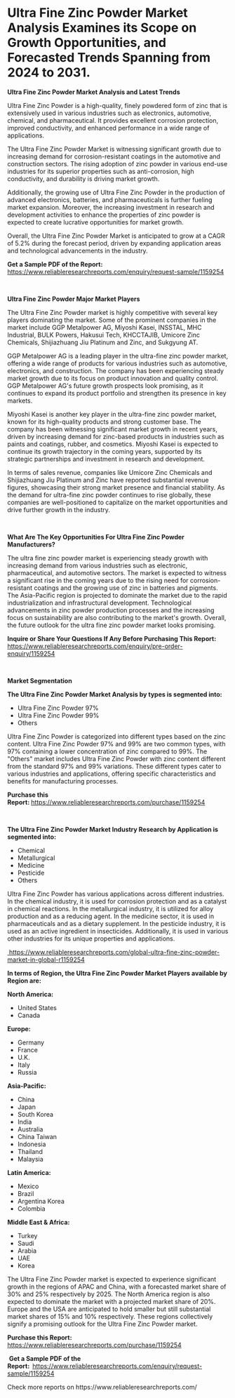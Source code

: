 <p><h1>Ultra Fine Zinc Powder Market Analysis Examines its Scope on Growth Opportunities, and Forecasted Trends Spanning from 2024 to 2031.</h1></p><p><strong>Ultra Fine Zinc Powder Market Analysis and Latest Trends</strong></p>
<p><p>Ultra Fine Zinc Powder is a high-quality, finely powdered form of zinc that is extensively used in various industries such as electronics, automotive, chemical, and pharmaceutical. It provides excellent corrosion protection, improved conductivity, and enhanced performance in a wide range of applications.</p><p>The Ultra Fine Zinc Powder Market is witnessing significant growth due to increasing demand for corrosion-resistant coatings in the automotive and construction sectors. The rising adoption of zinc powder in various end-use industries for its superior properties such as anti-corrosion, high conductivity, and durability is driving market growth.</p><p>Additionally, the growing use of Ultra Fine Zinc Powder in the production of advanced electronics, batteries, and pharmaceuticals is further fueling market expansion. Moreover, the increasing investment in research and development activities to enhance the properties of zinc powder is expected to create lucrative opportunities for market growth.</p><p>Overall, the Ultra Fine Zinc Powder Market is anticipated to grow at a CAGR of 5.2% during the forecast period, driven by expanding application areas and technological advancements in the industry.</p></p>
<p><strong>Get a Sample PDF of the Report:&nbsp;</strong> <a href="https://www.reliableresearchreports.com/enquiry/request-sample/1159254">https://www.reliableresearchreports.com/enquiry/request-sample/1159254</a></p>
<p>&nbsp;</p>
<p><strong>Ultra Fine Zinc Powder Major Market Players</strong></p>
<p><p>The Ultra Fine Zinc Powder market is highly competitive with several key players dominating the market. Some of the prominent companies in the market include GGP Metalpower AG, Miyoshi Kasei, INSSTAL, MHC Industrial, BULK Powers, Hakusui Tech, KHCCTAJIB, Umicore Zinc Chemicals, Shijiazhuang Jiu Platinum and Zinc, and Sukgyung AT.</p><p>GGP Metalpower AG is a leading player in the ultra-fine zinc powder market, offering a wide range of products for various industries such as automotive, electronics, and construction. The company has been experiencing steady market growth due to its focus on product innovation and quality control. GGP Metalpower AG's future growth prospects look promising, as it continues to expand its product portfolio and strengthen its presence in key markets.</p><p>Miyoshi Kasei is another key player in the ultra-fine zinc powder market, known for its high-quality products and strong customer base. The company has been witnessing significant market growth in recent years, driven by increasing demand for zinc-based products in industries such as paints and coatings, rubber, and cosmetics. Miyoshi Kasei is expected to continue its growth trajectory in the coming years, supported by its strategic partnerships and investment in research and development.</p><p>In terms of sales revenue, companies like Umicore Zinc Chemicals and Shijiazhuang Jiu Platinum and Zinc have reported substantial revenue figures, showcasing their strong market presence and financial stability. As the demand for ultra-fine zinc powder continues to rise globally, these companies are well-positioned to capitalize on the market opportunities and drive further growth in the industry.</p></p>
<p>&nbsp;</p>
<p><strong>What Are The Key Opportunities For Ultra Fine Zinc Powder Manufacturers?</strong></p>
<p><p>The ultra fine zinc powder market is experiencing steady growth with increasing demand from various industries such as electronic, pharmaceutical, and automotive sectors. The market is expected to witness a significant rise in the coming years due to the rising need for corrosion-resistant coatings and the growing use of zinc in batteries and pigments. The Asia-Pacific region is projected to dominate the market due to the rapid industrialization and infrastructural development. Technological advancements in zinc powder production processes and the increasing focus on sustainability are also contributing to the market's growth. Overall, the future outlook for the ultra fine zinc powder market looks promising.</p></p>
<p><strong>Inquire or Share Your Questions If Any Before Purchasing This Report:</strong> <a href="https://www.reliableresearchreports.com/enquiry/pre-order-enquiry/1159254">https://www.reliableresearchreports.com/enquiry/pre-order-enquiry/1159254</a></p>
<p>&nbsp;</p>
<p><strong>Market Segmentation</strong></p>
<p><strong>The Ultra Fine Zinc Powder Market Analysis by types is segmented into:</strong></p>
<p><ul><li>Ultra Fine Zinc Powder 97%</li><li>Ultra Fine Zinc Powder 99%</li><li>Others</li></ul></p>
<p><p>Ultra Fine Zinc Powder is categorized into different types based on the zinc content. Ultra Fine Zinc Powder 97% and 99% are two common types, with 97% containing a lower concentration of zinc compared to 99%. The "Others" market includes Ultra Fine Zinc Powder with zinc content different from the standard 97% and 99% variations. These different types cater to various industries and applications, offering specific characteristics and benefits for manufacturing processes.</p></p>
<p><strong>Purchase this Report:&nbsp;</strong><a href="https://www.reliableresearchreports.com/purchase/1159254">https://www.reliableresearchreports.com/purchase/1159254</a></p>
<p>&nbsp;</p>
<p><strong>The Ultra Fine Zinc Powder Market Industry Research by Application is segmented into:</strong></p>
<p><ul><li>Chemical</li><li>Metallurgical</li><li>Medicine</li><li>Pesticide</li><li>Others</li></ul></p>
<p><p>Ultra Fine Zinc Powder has various applications across different industries. In the chemical industry, it is used for corrosion protection and as a catalyst in chemical reactions. In the metallurgical industry, it is utilized for alloy production and as a reducing agent. In the medicine sector, it is used in pharmaceuticals and as a dietary supplement. In the pesticide industry, it is used as an active ingredient in insecticides. Additionally, it is used in various other industries for its unique properties and applications.</p></p>
<p><a href="https://www.reliableresearchreports.com/global-ultra-fine-zinc-powder-market-in-global-r1159254">&nbsp;https://www.reliableresearchreports.com/global-ultra-fine-zinc-powder-market-in-global-r1159254</a></p>
<p><strong>In terms of Region, the Ultra Fine Zinc Powder Market Players available by Region are:</strong></p>
<p>
    <p> <strong> North America: </strong>
        <ul>
            <li>United States</li>
            <li>Canada</li>
        </ul>
        </p> 
    <p> <strong> Europe: </strong>
        <ul>
            <li>Germany</li>
            <li>France</li>
            <li>U.K.</li>
            <li>Italy</li>
            <li>Russia</li>
        </ul>
        </p> 
    <p> <strong> Asia-Pacific: </strong>
        <ul>
            <li>China</li>
            <li>Japan</li>
            <li>South Korea</li>
            <li>India</li>
            <li>Australia</li>
            <li>China Taiwan</li>
            <li>Indonesia</li>
            <li>Thailand</li>
            <li>Malaysia</li>
        </ul>
        </p> 
    <p> <strong> Latin America: </strong>
        <ul>
            <li>Mexico</li>
            <li>Brazil</li>
            <li>Argentina Korea</li>
            <li>Colombia</li>
        </ul>
        </p> 
    <p> <strong> Middle East & Africa: </strong>
        <ul>
            <li>Turkey</li>
            <li>Saudi</li>
            <li>Arabia</li>
            <li>UAE</li>
            <li>Korea</li>
        </ul>
    </p>
    </p>
<p><p>The Ultra Fine Zinc Powder market is expected to experience significant growth in the regions of APAC and China, with a forecasted market share of 30% and 25% respectively by 2025. The North America region is also expected to dominate the market with a projected market share of 20%. Europe and the USA are anticipated to hold smaller but still substantial market shares of 15% and 10% respectively. These regions collectively signify a promising outlook for the Ultra Fine Zinc Powder market.</p></p>
<p><strong>Purchase this Report: </strong><a href="https://www.reliableresearchreports.com/purchase/1159254">https://www.reliableresearchreports.com/purchase/1159254</a></p>
<p>&nbsp;<strong>Get a Sample PDF of the Report:&nbsp;&nbsp;</strong><a href="https://www.reliableresearchreports.com/enquiry/request-sample/1159254">https://www.reliableresearchreports.com/enquiry/request-sample/1159254</a></p>
<p><strong></strong></p>
<p>Check more reports on https://www.reliableresearchreports.com/</p>